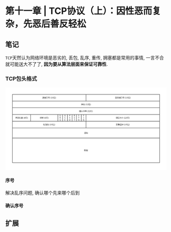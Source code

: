 # 第十一章 | TCP协议（上）：因性恶而复杂，先恶后善反轻松 

## 笔记

`TCP`天然认为网络环境是恶劣的, 丢包, 乱序, 重传, 拥塞都是常用的事情, 一言不合就可能送大不了了, **因为要从算法层面来保证可靠性**.

### TCP包头格式

![TCP包头](./img/11_01.jpg)

#### 序号

解决乱序问题, 确认哪个先来哪个后到

#### 确认序号



## 扩展